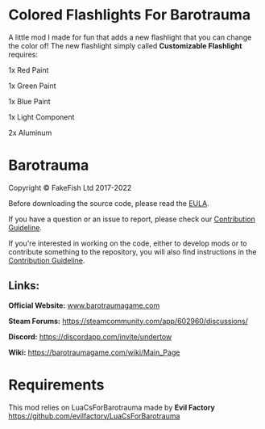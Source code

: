 # Colored Flashlights For Barotrauma
A little mod I made for fun that adds a new flashlight that you can change the color of!
The new flashlight simply called **Customizable Flashlight** requires:

1x Red Paint

1x Green Paint

1x Blue Paint

1x Light Component

2x Aluminum

# Barotrauma

Copyright © FakeFish Ltd 2017-2022

Before downloading the source code, please read the [EULA](EULA.txt).

If you have a question or an issue to report, please check our [Contribution Guideline](https://github.com/Regalis11/Barotrauma/blob/master/CONTRIBUTING.md).

If you're interested in working on the code, either to develop mods or to contribute something to the repository, you will also find instructions in the [Contribution Guideline](https://github.com/Regalis11/Barotrauma/blob/master/CONTRIBUTING.md).

## Links:

**Official Website:** www.barotraumagame.com

**Steam Forums:** https://steamcommunity.com/app/602960/discussions/

**Discord:** https://discordapp.com/invite/undertow

**Wiki:** https://barotraumagame.com/wiki/Main_Page

# Requirements
This mod relies on LuaCsForBarotrauma made by **Evil Factory** https://github.com/evilfactory/LuaCsForBarotrauma
